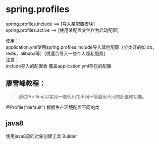 # spring.profiles
spring.profiles.include ==> [导入某配置模块]  
spring.profiles.active ==> [使用某配置文件作为启动配置]

使用：  
application.yml使用spring.profiles.include导入其他配置（分类好的如 db，redis，alibaba等）[很适合导入一些个人隐私配置]  
注意：  
include导入的配置会 覆盖application.yml存在的配置   


## 廖雪峰教程：
> 通过Profile可以实现一套代码在不同环境启用不同的配置和功能。   

@Profile("default")
根据生产环境配置不同的类


## java8
使用java8流的对象创建工具 Builder